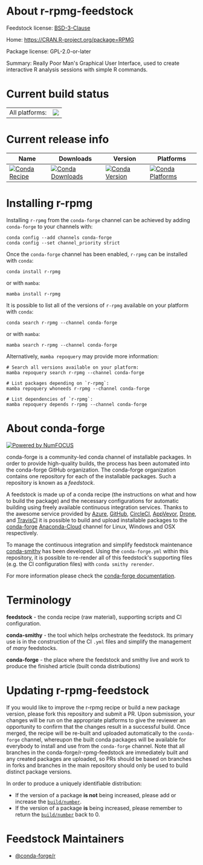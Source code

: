 About r-rpmg-feedstock
======================

Feedstock license: [BSD-3-Clause](https://github.com/conda-forge/r-rpmg-feedstock/blob/main/LICENSE.txt)

Home: https://CRAN.R-project.org/package=RPMG

Package license: GPL-2.0-or-later

Summary: Really Poor Man's Graphical User Interface, used to create interactive R analysis sessions with simple R commands.

Current build status
====================


<table><tr><td>All platforms:</td>
    <td>
      <a href="https://dev.azure.com/conda-forge/feedstock-builds/_build/latest?definitionId=1566&branchName=main">
        <img src="https://dev.azure.com/conda-forge/feedstock-builds/_apis/build/status/r-rpmg-feedstock?branchName=main">
      </a>
    </td>
  </tr>
</table>

Current release info
====================

| Name | Downloads | Version | Platforms |
| --- | --- | --- | --- |
| [![Conda Recipe](https://img.shields.io/badge/recipe-r--rpmg-green.svg)](https://anaconda.org/conda-forge/r-rpmg) | [![Conda Downloads](https://img.shields.io/conda/dn/conda-forge/r-rpmg.svg)](https://anaconda.org/conda-forge/r-rpmg) | [![Conda Version](https://img.shields.io/conda/vn/conda-forge/r-rpmg.svg)](https://anaconda.org/conda-forge/r-rpmg) | [![Conda Platforms](https://img.shields.io/conda/pn/conda-forge/r-rpmg.svg)](https://anaconda.org/conda-forge/r-rpmg) |

Installing r-rpmg
=================

Installing `r-rpmg` from the `conda-forge` channel can be achieved by adding `conda-forge` to your channels with:

```
conda config --add channels conda-forge
conda config --set channel_priority strict
```

Once the `conda-forge` channel has been enabled, `r-rpmg` can be installed with `conda`:

```
conda install r-rpmg
```

or with `mamba`:

```
mamba install r-rpmg
```

It is possible to list all of the versions of `r-rpmg` available on your platform with `conda`:

```
conda search r-rpmg --channel conda-forge
```

or with `mamba`:

```
mamba search r-rpmg --channel conda-forge
```

Alternatively, `mamba repoquery` may provide more information:

```
# Search all versions available on your platform:
mamba repoquery search r-rpmg --channel conda-forge

# List packages depending on `r-rpmg`:
mamba repoquery whoneeds r-rpmg --channel conda-forge

# List dependencies of `r-rpmg`:
mamba repoquery depends r-rpmg --channel conda-forge
```


About conda-forge
=================

[![Powered by
NumFOCUS](https://img.shields.io/badge/powered%20by-NumFOCUS-orange.svg?style=flat&colorA=E1523D&colorB=007D8A)](https://numfocus.org)

conda-forge is a community-led conda channel of installable packages.
In order to provide high-quality builds, the process has been automated into the
conda-forge GitHub organization. The conda-forge organization contains one repository
for each of the installable packages. Such a repository is known as a *feedstock*.

A feedstock is made up of a conda recipe (the instructions on what and how to build
the package) and the necessary configurations for automatic building using freely
available continuous integration services. Thanks to the awesome service provided by
[Azure](https://azure.microsoft.com/en-us/services/devops/), [GitHub](https://github.com/),
[CircleCI](https://circleci.com/), [AppVeyor](https://www.appveyor.com/),
[Drone](https://cloud.drone.io/welcome), and [TravisCI](https://travis-ci.com/)
it is possible to build and upload installable packages to the
[conda-forge](https://anaconda.org/conda-forge) [Anaconda-Cloud](https://anaconda.org/)
channel for Linux, Windows and OSX respectively.

To manage the continuous integration and simplify feedstock maintenance
[conda-smithy](https://github.com/conda-forge/conda-smithy) has been developed.
Using the ``conda-forge.yml`` within this repository, it is possible to re-render all of
this feedstock's supporting files (e.g. the CI configuration files) with ``conda smithy rerender``.

For more information please check the [conda-forge documentation](https://conda-forge.org/docs/).

Terminology
===========

**feedstock** - the conda recipe (raw material), supporting scripts and CI configuration.

**conda-smithy** - the tool which helps orchestrate the feedstock.
                   Its primary use is in the construction of the CI ``.yml`` files
                   and simplify the management of *many* feedstocks.

**conda-forge** - the place where the feedstock and smithy live and work to
                  produce the finished article (built conda distributions)


Updating r-rpmg-feedstock
=========================

If you would like to improve the r-rpmg recipe or build a new
package version, please fork this repository and submit a PR. Upon submission,
your changes will be run on the appropriate platforms to give the reviewer an
opportunity to confirm that the changes result in a successful build. Once
merged, the recipe will be re-built and uploaded automatically to the
`conda-forge` channel, whereupon the built conda packages will be available for
everybody to install and use from the `conda-forge` channel.
Note that all branches in the conda-forge/r-rpmg-feedstock are
immediately built and any created packages are uploaded, so PRs should be based
on branches in forks and branches in the main repository should only be used to
build distinct package versions.

In order to produce a uniquely identifiable distribution:
 * If the version of a package **is not** being increased, please add or increase
   the [``build/number``](https://docs.conda.io/projects/conda-build/en/latest/resources/define-metadata.html#build-number-and-string).
 * If the version of a package **is** being increased, please remember to return
   the [``build/number``](https://docs.conda.io/projects/conda-build/en/latest/resources/define-metadata.html#build-number-and-string)
   back to 0.

Feedstock Maintainers
=====================

* [@conda-forge/r](https://github.com/conda-forge/r/)

